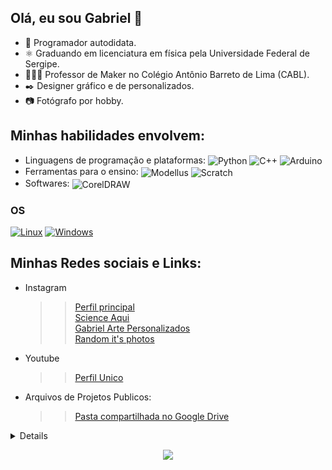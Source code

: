 ## Olá, eu sou Gabriel 👋
- 🌱 Programador autodidata.
- ⚛️ Graduando em licenciatura em física pela Universidade Federal de Sergipe.
- 👨🏻‍🏫 Professor de Maker no Colégio Antônio Barreto de Lima (CABL).
- ✒️ Designer gráfico e de personalizados.
- 📷 Fotógrafo por hobby.

## Minhas habilidades envolvem:
- Linguagens de programação e plataformas:
    <div style="display: inline-block">
        <img align="center" alt="Python" src="https://img.shields.io/badge/Python-3776AB?style=for-the-badge&logo=python&logoColor=white"/>
        <img align="center" alt="C++" src="https://img.shields.io/badge/C%2B%2B-00599C?style=for-the-badge&logo=c%2B%2B&logoColor=red"/>
        <img align="center" alt="Arduino" src="https://img.shields.io/badge/Arduino-00979D?style=for-the-badge&logo=arduino&logoColor=white"/>
    </div>
- Ferramentas para o ensino:
    <div style="display: inline-block">
        <img align="center" alt="Modellus" src="https://i.imgur.com/DfCFNu1.jpg"/>
        <img align="center" alt="Scratch" src="https://i.imgur.com/u0bQ2W9.jpg"/>
    </div>
- Softwares:
    <div style="display: inline-block">
        <img align="center" alt="CorelDRAW" src="https://i.imgur.com/chtbPpk.jpg"/>
        <!--<img align="center" alt="Sketchup" src="https://i.imgur.com/j91FVRE.jpg"/>-->
    </div>
<!--<a href="https://www.instagram.com/gabriel_j.santos_/" target="_blank"><img src="https://i.imgur.com/tXSoThF.png" alt="Instagram" width="40" height="40"/></a> -->
### OS
[![Linux](https://img.shields.io/badge/linux-black?style=for-the-badge&logo=Linux)](https://github.com/gabrieljsantos/)
[![Windows](https://img.shields.io/badge/Windows-black?style=for-the-badge&logo=Windows)](https://github.com/gabrieljsantos/)
## Minhas Redes sociais e Links:
- Instagram
    >> [Perfil principal ](https://www.instagram.com/gabriel_j.santos_) <br/>
    >> [Science Aqui](https://www.instagram.com/science_aqui) <br/>
    >> [Gabriel Arte Personalizados](https://www.instagram.com/gabriel_arte_personalizados) <br/>
    >> [Random it's photos](https://www.instagram.com/random_its_photos) <br/>
- Youtube
    >> [Perfil Unico](https://www.youtube.com/channel/UCOcZ8gG-m8HPl694-vbe5nQ) <br/>
- Arquivos de Projetos Publicos:
    >> [Pasta compartilhada no Google Drive](https://drive.google.com/drive/folders/1bxT3k2MdrBuJUGibxx55kll2b39F4q_J?usp=sharing/) <br/>
<details>
<p align="center">
  <a href="https://github.com/gabrieljsantos">
    <img src="http://github-profile-summary-cards.vercel.app/api/cards/profile-details?username=gabrieljsantos&theme=transparent" />
  </a>
  <a href="https://github.com/gabrieljsantos">
    <img src="https://github-readme-streak-stats.herokuapp.com/?user=gabrieljsantos&hide_border=true&card_width=338&theme=transparent" />
  </a>
  <a href="https://github.com/gabrieljsantos">
    <img src="http://github-profile-summary-cards.vercel.app/api/cards/stats?username=gabrieljsantos&theme=transparent" />
  </a>
  <a href="https://github.com/gabrieljsantos">
    <img src="https://github-readme-stats.vercel.app/api/top-langs/?username=gabrieljsantos&langs_count=10&exclude_repo=&hide=jupyter%20notebook,vim%20script,cmake,makefile,batchfile,emacs%20lisp,css,html&layout=default&card_width=699&hide_border=true&theme=transparent" />
  </a>
</p>
</details>

<p align="center">
  <a href="https://github.com/gabrieljsantos/">
    <img src="https://komarev.com/ghpvc/?username=gabrieljsantos&color=blue&style=flat)" />
  </a>
</p>
